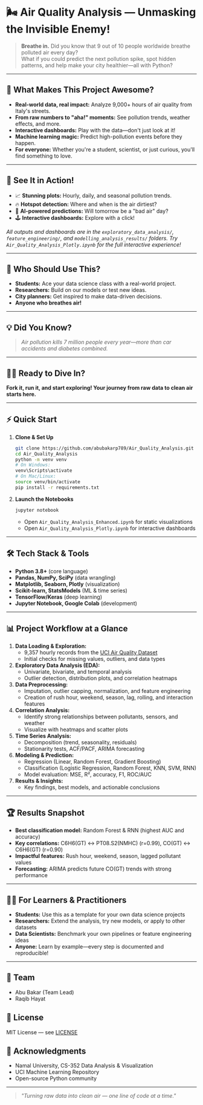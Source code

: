 # 🌬️ Air Quality Analysis — Unmasking the Invisible Enemy!

> **Breathe in.** Did you know that 9 out of 10 people worldwide breathe polluted air every day?  
> What if you could predict the next pollution spike, spot hidden patterns, and help make your city healthier—all with Python?

---

## 🚀 What Makes This Project Awesome?

- **Real-world data, real impact:** Analyze 9,000+ hours of air quality from Italy's streets.
- **From raw numbers to "aha!" moments:** See pollution trends, weather effects, and more.
- **Interactive dashboards:** Play with the data—don't just look at it!
- **Machine learning magic:** Predict high-pollution events before they happen.
- **For everyone:** Whether you're a student, scientist, or just curious, you'll find something to love.

---

## 👀 See It in Action!

- 📈 **Stunning plots:** Hourly, daily, and seasonal pollution trends.
- 🔥 **Hotspot detection:** Where and when is the air dirtiest?
- 🤖 **AI-powered predictions:** Will tomorrow be a "bad air" day?
- 🕹️ **Interactive dashboards:** Explore with a click!

*All outputs and dashboards are in the `exploratory_data_analysis/`, `feature_engineering/`, and `modelling_analysis_results/` folders. Try `Air_Quality_Analysis_Plotly.ipynb` for the full interactive experience!*

---

## 🎯 Who Should Use This?

- **Students:** Ace your data science class with a real-world project.
- **Researchers:** Build on our models or test new ideas.
- **City planners:** Get inspired to make data-driven decisions.
- **Anyone who breathes air!**

---

## 💡 Did You Know?

> *Air pollution kills 7 million people every year—more than car accidents and diabetes combined.*

---

## 🏃‍♂️ Ready to Dive In?

**Fork it, run it, and start exploring! Your journey from raw data to clean air starts here.**

---

## ⚡ Quick Start

1. **Clone & Set Up**
   ```bash
   git clone https://github.com/abubakarp789/Air_Quality_Analysis.git
   cd Air_Quality_Analysis
   python -m venv venv
   # On Windows:
   venv\Scripts\activate
   # On Mac/Linux:
   source venv/bin/activate
   pip install -r requirements.txt
   ```
2. **Launch the Notebooks**
   ```bash
   jupyter notebook
   ```
   - Open `Air_Quality_Analysis_Enhanced.ipynb` for static visualizations
   - Open `Air_Quality_Analysis_Plotly.ipynb` for interactive dashboards

---

## 🛠️ Tech Stack & Tools
- **Python 3.8+** (core language)
- **Pandas, NumPy, SciPy** (data wrangling)
- **Matplotlib, Seaborn, Plotly** (visualization)
- **Scikit-learn, StatsModels** (ML & time series)
- **TensorFlow/Keras** (deep learning)
- **Jupyter Notebook, Google Colab** (development)

---

## 📊 Project Workflow at a Glance
1. **Data Loading & Exploration:**
   - 9,357 hourly records from the [UCI Air Quality Dataset](https://archive.ics.uci.edu/dataset/360/air+quality)
   - Initial checks for missing values, outliers, and data types
2. **Exploratory Data Analysis (EDA):**
   - Univariate, bivariate, and temporal analysis
   - Outlier detection, distribution plots, and correlation heatmaps
3. **Data Preprocessing:**
   - Imputation, outlier capping, normalization, and feature engineering
   - Creation of rush hour, weekend, season, lag, rolling, and interaction features
4. **Correlation Analysis:**
   - Identify strong relationships between pollutants, sensors, and weather
   - Visualize with heatmaps and scatter plots
5. **Time Series Analysis:**
   - Decomposition (trend, seasonality, residuals)
   - Stationarity tests, ACF/PACF, ARIMA forecasting
6. **Modeling & Prediction:**
   - Regression (Linear, Random Forest, Gradient Boosting)
   - Classification (Logistic Regression, Random Forest, KNN, SVM, RNN)
   - Model evaluation: MSE, R², accuracy, F1, ROC/AUC
7. **Results & Insights:**
   - Key findings, best models, and actionable conclusions

---

## 🏆 Results Snapshot
- **Best classification model:** Random Forest & RNN (highest AUC and accuracy)
- **Key correlations:** C6H6(GT) ↔ PT08.S2(NMHC) (r=0.99), CO(GT) ↔ C6H6(GT) (r=0.90)
- **Impactful features:** Rush hour, weekend, season, lagged pollutant values
- **Forecasting:** ARIMA predicts future CO(GT) trends with strong performance

---

## 👩‍💻 For Learners & Practitioners
- **Students:** Use this as a template for your own data science projects
- **Researchers:** Extend the analysis, try new models, or apply to other datasets
- **Data Scientists:** Benchmark your own pipelines or feature engineering ideas
- **Anyone:** Learn by example—every step is documented and reproducible!

---

## 👥 Team
- Abu Bakar (Team Lead)
- Raqib Hayat

## 📄 License
MIT License — see [LICENSE](LICENSE)

## 🙏 Acknowledgments
- Namal University, CS-352 Data Analysis & Visualization
- UCI Machine Learning Repository
- Open-source Python community

---

> *"Turning raw data into clean air — one line of code at a time."*
